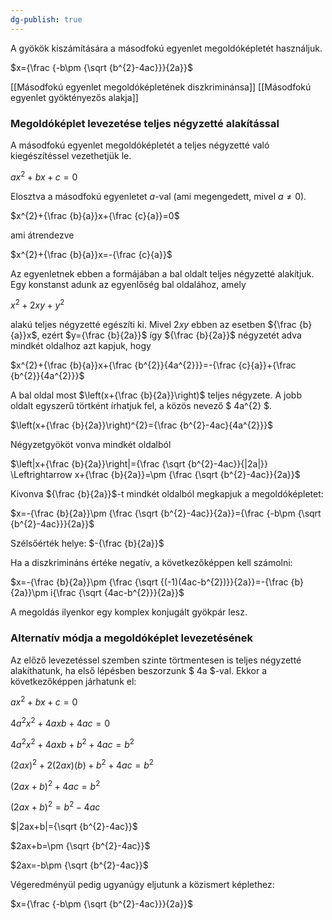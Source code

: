 ```yaml
---
dg-publish: true
---
```

A gyökök kiszámítására a másodfokú egyenlet megoldóképletét használjuk.

$x={\frac {-b\pm {\sqrt {b^{2}-4ac}}}{2a}}$

[[Másodfokú egyenlet megoldóképletének diszkriminánsa]]
[[Másodfokú egyenlet gyöktényezős alakja]]

### Megoldóképlet levezetése teljes négyzetté alakítással

A másodfokú egyenlet megoldóképletét a teljes négyzetté való kiegészítéssel vezethetjük le.

$ax^{2}+bx+c=0$

Elosztva a másodfokú egyenletet $a$-val (ami megengedett, mivel $a \neq 0$).

$x^{2}+{\frac {b}{a}}x+{\frac {c}{a}}=0$

ami átrendezve

$x^{2}+{\frac {b}{a}}x=-{\frac {c}{a}}$

Az egyenletnek ebben a formájában a bal oldalt teljes négyzetté alakítjuk. Egy konstanst adunk az egyenlőség bal oldalához, amely 

$x^{2}+2xy+y^{2}$

alakú teljes négyzetté egészíti ki. Mivel $2xy$ ebben az esetben ${\frac {b}{a}}x$, ezért $y={\frac {b}{2a}}$ így ${\frac {b}{2a}}$ négyzetét adva mindkét oldalhoz azt kapjuk, hogy

$x^{2}+{\frac {b}{a}}x+{\frac {b^{2}}{4a^{2}}}=-{\frac {c}{a}}+{\frac {b^{2}}{4a^{2}}}$

A bal oldal most $\left(x+{\frac {b}{2a}}\right)$ teljes négyzete. A jobb oldalt egyszerű törtként írhatjuk fel, a közös nevező $ 4a^{2} $.

$\left(x+{\frac {b}{2a}}\right)^{2}={\frac {b^{2}-4ac}{4a^{2}}}$

Négyzetgyököt vonva mindkét oldalból

$\left|x+{\frac {b}{2a}}\right|={\frac {\sqrt {b^{2}-4ac}}{|2a|}} \Leftrightarrow x+{\frac {b}{2a}}=\pm {\frac {\sqrt {b^{2}-4ac}}{2a}}$

Kivonva ${\frac {b}{2a}}$-t mindkét oldalból megkapjuk a megoldóképletet:

$x=-{\frac {b}{2a}}\pm {\frac {\sqrt {b^{2}-4ac}}{2a}}={\frac {-b\pm {\sqrt {b^{2}-4ac}}}{2a}}$

Szélsőérték helye: $-{\frac {b}{2a}}$

Ha a diszkrimináns értéke negatív, a következőképpen kell számolni:

$x=-{\frac {b}{2a}}\pm {\frac {\sqrt {(-1)(4ac-b^{2})}}{2a}}=-{\frac {b}{2a}}\pm i{\frac {\sqrt {4ac-b^{2}}}{2a}}$

A megoldás ilyenkor egy komplex konjugált gyökpár lesz.

### Alternatív módja a megoldóképlet levezetésének

Az előző levezetéssel szemben szinte törtmentesen is teljes négyzetté alakíthatunk, ha első lépésben beszorzunk $ 4a $-val. Ekkor a következőképpen járhatunk el:

$ax^{2}+bx+c=0$

$4a^{2}x^{2}+4axb+4ac=0$

$4a^{2}x^{2}+4axb+b^{2}+4ac=b^{2}$

$(2ax)^{2}+2(2ax)(b)+b^{2}+4ac=b^{2}$

$(2ax+b)^{2}+4ac=b^{2}$

$(2ax+b)^{2}=b^{2}-4ac$

$|2ax+b|={\sqrt {b^{2}-4ac}}$

$2ax+b=\pm {\sqrt {b^{2}-4ac}}$

$2ax=-b\pm {\sqrt {b^{2}-4ac}}$

Végeredményül pedig ugyanúgy eljutunk a közismert képlethez:

$x={\frac {-b\pm {\sqrt {b^{2}-4ac}}}{2a}}$
